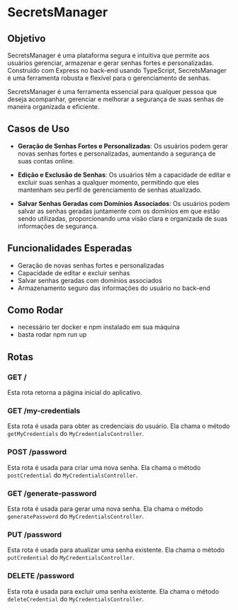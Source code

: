 # SecretsManager

## Objetivo

SecretsManager é uma plataforma segura e intuitiva que permite aos usuários gerenciar, armazenar e gerar senhas fortes e personalizadas. Construído com Express no back-end usando TypeScript, SecretsManager é uma ferramenta robusta e flexível para o gerenciamento de senhas.

SecretsManager é uma ferramenta essencial para qualquer pessoa que deseja acompanhar, gerenciar e melhorar a segurança de suas senhas de maneira organizada e eficiente.

## Casos de Uso

- **Geração de Senhas Fortes e Personalizadas**: Os usuários podem gerar novas senhas fortes e personalizadas, aumentando a segurança de suas contas online.

- **Edição e Exclusão de Senhas**: Os usuários têm a capacidade de editar e excluir suas senhas a qualquer momento, permitindo que eles mantenham seu perfil de gerenciamento de senhas atualizado.

- **Salvar Senhas Geradas com Domínios Associados**: Os usuários podem salvar as senhas geradas juntamente com os domínios em que estão sendo utilizadas, proporcionando uma visão clara e organizada de suas informações de segurança.

## Funcionalidades Esperadas

- Geração de novas senhas fortes e personalizadas
- Capacidade de editar e excluir senhas
- Salvar senhas geradas com domínios associados
- Armazenamento seguro das informações do usuário no back-end

## Como Rodar

- necessário ter docker e npm instalado em sua máquina
- basta rodar npm run up

## Rotas

### GET /

Esta rota retorna a página inicial do aplicativo.

### GET /my-credentials

Esta rota é usada para obter as credenciais do usuário. Ela chama o método `getMyCredentials` do `MyCredentialsController`.

### POST /password

Esta rota é usada para criar uma nova senha. Ela chama o método `postCredential` do `MyCredentialsController`.

### GET /generate-password

Esta rota é usada para gerar uma nova senha. Ela chama o método `generatePassword` do `MyCredentialsController`.

### PUT /password

Esta rota é usada para atualizar uma senha existente. Ela chama o método `putCredential` do `MyCredentialsController`.

### DELETE /password

Esta rota é usada para excluir uma senha existente. Ela chama o método `deleteCredential` do `MyCredentialsController`.
